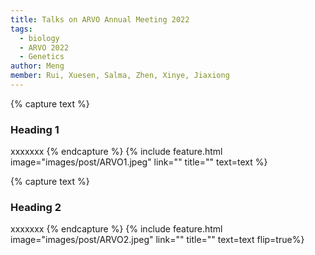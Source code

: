 ```yaml
---
title: Talks on ARVO Annual Meeting 2022
tags:
  - biology
  - ARVO 2022
  - Genetics
author: Meng
member: Rui, Xuesen, Salma, Zhen, Xinye, Jiaxiong
---
```

{% capture text %} 
### Heading 1
xxxxxxx 
{% endcapture %}
{% include feature.html image="images/post/ARVO1.jpeg" link="" title="" text=text %}

{% capture text %} 
### Heading 2
xxxxxxx
{% endcapture %}
{% include feature.html image="images/post/ARVO2.jpeg" link="" title="" text=text flip=true%}


